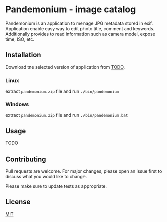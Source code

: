 # Pandemonium - image catalog

Pandemonium is an application to menage JPG metadata stored in exif.
Application enable easy way to edit photo title, comment and keywords.
Additionally  provides to read information such as camera model, expose time, ISO, etc.

## Installation
Download tne selected version of application from [TODO](TODO).

### Linux
extract `pandemonium.zip` file and run `./bin/pandemonium`

### Windows
extract `pandemonium.zip` file and run `./bin/pandemonium.bat`

## Usage
TODO

## Contributing
Pull requests are welcome. For major changes, please open an issue first to discuss what you would like to change.

Please make sure to update tests as appropriate.

## License
[MIT](https://choosealicense.com/licenses/mit/)
